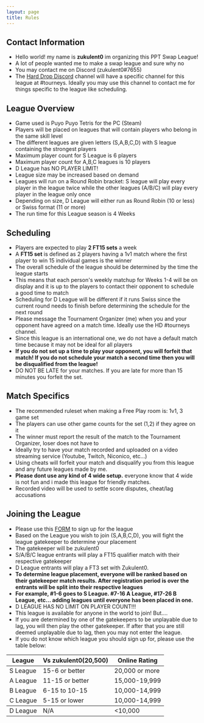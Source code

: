 ```yaml
---
layout: page
title: Rules
---
```



## Contact Information ##
- Hello world! my name is **zukulent0** im organizing this PPT Swap League!
- A lot of people wanted me to make a swap league and sure why no
- You may contact me on Discord (zukulent0#7655)
- The <a href="https://discord.gg/harddrop">Hard Drop Discord</a> channel will have a specific channel for this league at #tourneys. Ideally you may use this channel to contact me for things specific to the league like scheduling.

## League Overview ##
- Game used is Puyo Puyo Tetris for the PC (Steam)
- Players will be placed on leagues that will contain players who belong in the same skill level
- The different leagues are given letters (S,A,B,C,D) with S league containing the strongest players
- Maximum player count for S League is 6 players
- Maximum player count for A,B,C leagues is 10 players
- D League has NO PLAYER LIMIT!
- League size may be increased based on demand
- Leagues will run on a Round Robin bracket: S league will play every player in the league twice while the other leagues (A/B/C) will play every player in the league only once
- Depending on size, D League will either run as Round Robin (10 or less) or Swiss format (11 or more)
- The run time for this League season is 4 Weeks


## Scheduling ##
- Players are expected to play **2 FT15 sets** a week
- A **FT15 set** is defined as 2 players having a 1v1 match where the first player to win 15 individual games is the winner
- The overall schedule of the league should be determined by the time the league starts
- This means that each person's weekly matchup for Weeks 1-4 will be on display and it is up to the players to contact their opponent to schedule a good time to match
- Scheduling for D League will be different if it runs Swiss since the current round needs to finish before determining the schedule for the next round
- Please message the Tournament Organizer (me) when you and your opponent have agreed on a match time. Ideally use the HD #tourneys channel.
- Since this league is an international one, we do not have a default match time because it may not be ideal for all players
- **If you do not set up a time to play your opponent, you will forfeit that match! If you do not schedule your match a second time then you will be disqualified from the league!**
- DO NOT BE LATE for your matches. If you are late for more than 15 minutes you forfeit the set. 

## Match Specifics ##
- The recommended ruleset when making a Free Play room is: 1v1, 3 game set
- The players can use other game counts for the set (1,2) if they agree on it
- The winner must report the result of the match to the Tournament Organizer, loser does not have to
- Ideally try to have your match recorded and uploaded on a video streaming service (Youtube, Twitch, Niconico, etc...)
- Using cheats will forfeit your match and disqualify you from this league and any future leagues made by me.
- **Please dont use any kind of 4 wide setup.** everyone know that 4 wide is not fun and i made this league for friendly matches.
- Recorded video will be used to settle score disputes, cheat/lag accusations

## Joining the League ##
- Please use this <a href="https://goo.gl/forms/gyppupQobeH50ATK2">FORM</a> to sign up for the league
- Based on the League you wish to join (S,A,B,C,D), you will fight the league gatekeeper to determine your placement
- The gatekeeper will be zukulent0
- S/A/B/C league entrants will play a FT15 qualifier match with their respective gatekeeper 
- D League entrants will play a FT3 set with Zukulent0.
- **To determine league placement, everyone will be ranked based on their gatekeeper match results. After registration period is over the entrants will be split into their respective leagues**
- **For example, #1-6 goes to S League. #7-16 A League, #17-26 B League, etc... adding leagues until everyone has been placed in one.**
- D LEAGUE HAS NO LIMIT ON PLAYER COUNT!!!
- This league is available for anyone in the world to join! But....
- If you are determined by one of the gatekeepers to be unplayable due to lag, you will then play the other gatekeeper. If after that you are still deemed unplayable due to lag, then you may not enter the league.
- If you do not know which league you should sign up for, please use the table below:

<table>
  <thead>
    <tr>
      <th>League</th>
      <th>Vs zukulent0(20,500)</th>
	  <th>Online Rating</th>
    </tr>
  </thead>
  <tbody>
    <tr>
      <td>S League</td>
      <td>15-6 or better</td>
      <td>20,000 or more</td>
    </tr>
    <tr>
      <td>A League</td>
      <td>11-15 or better</td>
      <td>15,000-19,999</td>
    </tr>
    <tr>
      <td>B League</td>
      <td>6-15 to 10-15 </td>
      <td>10,000-14,999</td>
    </tr>
    <tr>
      <td>C League</td>
      <td>5-15 or lower</td>
      <td>10,000-14,999</td>
    </tr>
  </tbody>
  <tbody>
    <tr>
      <td>D League</td>
      <td>N/A</td>
      <td><10,000</td>
    </tr>
  </tbody>
</table>

